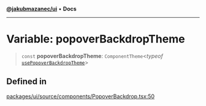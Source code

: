 [**@jakubmazanec/ui**](../README.md) • **Docs**

---

# Variable: popoverBackdropTheme

> `const` **popoverBackdropTheme**: `ComponentTheme`\<_typeof_
> [`usePopoverBackdropTheme`](../functions/usePopoverBackdropTheme.md)\>

## Defined in

[packages/ui/source/components/PopoverBackdrop.tsx:50](https://github.com/jakubmazanec/tools/blob/6ed2cc9bf798455a62cfc34def34fef748169fa2/packages/ui/source/components/PopoverBackdrop.tsx#L50)
